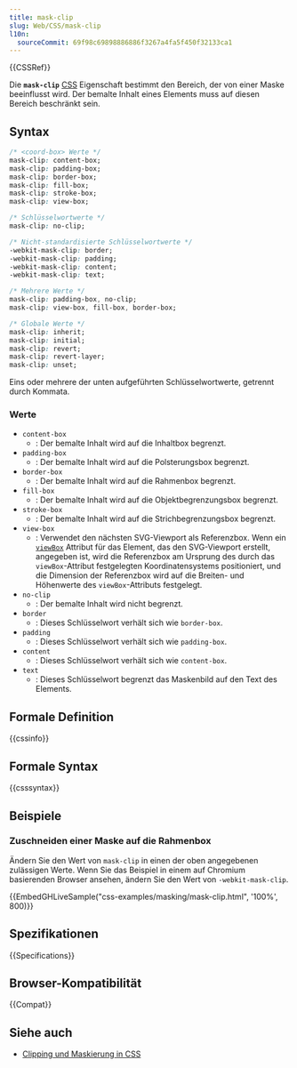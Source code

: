 ```yaml
---
title: mask-clip
slug: Web/CSS/mask-clip
l10n:
  sourceCommit: 69f98c69898886886f3267a4fa5f450f32133ca1
---
```


{{CSSRef}}

Die **`mask-clip`** [CSS](/de/docs/Web/CSS) Eigenschaft bestimmt den Bereich, der von einer Maske beeinflusst wird. Der bemalte Inhalt eines Elements muss auf diesen Bereich beschränkt sein.

## Syntax

```css
/* <coord-box> Werte */
mask-clip: content-box;
mask-clip: padding-box;
mask-clip: border-box;
mask-clip: fill-box;
mask-clip: stroke-box;
mask-clip: view-box;

/* Schlüsselwortwerte */
mask-clip: no-clip;

/* Nicht-standardisierte Schlüsselwortwerte */
-webkit-mask-clip: border;
-webkit-mask-clip: padding;
-webkit-mask-clip: content;
-webkit-mask-clip: text;

/* Mehrere Werte */
mask-clip: padding-box, no-clip;
mask-clip: view-box, fill-box, border-box;

/* Globale Werte */
mask-clip: inherit;
mask-clip: initial;
mask-clip: revert;
mask-clip: revert-layer;
mask-clip: unset;
```

Eins oder mehrere der unten aufgeführten Schlüsselwortwerte, getrennt durch Kommata.

### Werte

- `content-box`
  - : Der bemalte Inhalt wird auf die Inhaltbox begrenzt.
- `padding-box`
  - : Der bemalte Inhalt wird auf die Polsterungsbox begrenzt.
- `border-box`
  - : Der bemalte Inhalt wird auf die Rahmenbox begrenzt.
- `fill-box`
  - : Der bemalte Inhalt wird auf die Objektbegrenzungsbox begrenzt.
- `stroke-box`
  - : Der bemalte Inhalt wird auf die Strichbegrenzungsbox begrenzt.
- `view-box`
  - : Verwendet den nächsten SVG-Viewport als Referenzbox. Wenn ein [`viewBox`](/de/docs/Web/SVG/Attribute/viewBox) Attribut für das Element, das den SVG-Viewport erstellt, angegeben ist, wird die Referenzbox am Ursprung des durch das `viewBox`-Attribut festgelegten Koordinatensystems positioniert, und die Dimension der Referenzbox wird auf die Breiten- und Höhenwerte des `viewBox`-Attributs festgelegt.
- `no-clip`
  - : Der bemalte Inhalt wird nicht begrenzt.
- `border`
  - : Dieses Schlüsselwort verhält sich wie `border-box`.
- `padding`
  - : Dieses Schlüsselwort verhält sich wie `padding-box`.
- `content`
  - : Dieses Schlüsselwort verhält sich wie `content-box`.
- `text`
  - : Dieses Schlüsselwort begrenzt das Maskenbild auf den Text des Elements.

## Formale Definition

{{cssinfo}}

## Formale Syntax

{{csssyntax}}

## Beispiele

### Zuschneiden einer Maske auf die Rahmenbox

Ändern Sie den Wert von `mask-clip` in einen der oben angegebenen zulässigen Werte. Wenn Sie das Beispiel in einem auf Chromium basierenden Browser ansehen, ändern Sie den Wert von `-webkit-mask-clip`.

{{EmbedGHLiveSample("css-examples/masking/mask-clip.html", '100%', 800)}}

## Spezifikationen

{{Specifications}}

## Browser-Kompatibilität

{{Compat}}

## Siehe auch

- [Clipping und Maskierung in CSS](https://css-tricks.com/clipping-masking-css/)

